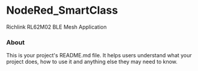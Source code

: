 NodeRed_SmartClass
==================

Richlink RL62M02 BLE Mesh Application 

### About

This is your project's README.md file. It helps users understand what your
project does, how to use it and anything else they may need to know.